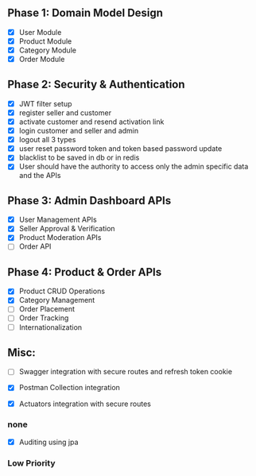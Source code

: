 


## Phase 1: Domain Model Design
- [X] User Module
- [X] Product Module
- [X] Category Module
- [X] Order Module

## Phase 2: Security & Authentication
- [X] JWT filter setup
- [X] register seller and customer
- [X] activate customer and resend activation link
- [X] login customer and seller and admin
- [X] logout all 3 types
- [X] user reset password token and token based password update
- [X] blacklist to be saved in db or in redis
- [X] User should have the authority to access only the admin specific data and the APIs
## Phase 3: Admin Dashboard APIs
- [X] User Management APIs
- [X] Seller Approval & Verification
- [X] Product Moderation APIs
- [ ] Order API

## Phase 4: Product & Order APIs
- [X] Product CRUD Operations
- [X] Category Management
- [ ] Order Placement
- [ ] Order Tracking
- [ ] Internationalization 

## Misc:
- [ ] Swagger integration with secure routes and refresh token cookie
- [X] Postman Collection integration 
- [X] Actuators integration with secure routes


### none
- [X] Auditing using jpa

### Low Priority

